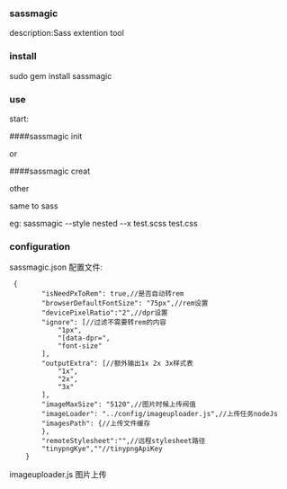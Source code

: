 ### sassmagic


description:Sass extention tool


### install


sudo gem install sassmagic


### use

start:

####sassmagic init

or  

####sassmagic creat

other

same to sass

eg: sassmagic --style nested --x test.scss test.css

### configuration


sassmagic.json 配置文件:




     {
            "isNeedPxToRem": true,//是否自动转rem
            "browserDefaultFontSize": "75px",//rem设置
            "devicePixelRatio":"2",//dpr设置
            "ignore": [//过滤不需要转rem的内容
                "1px",
                "[data-dpr=",
                "font-size"
            ],
            "outputExtra": [//额外输出1x 2x 3x样式表
                "1x",
                "2x",
                "3x"
            ],
            "imageMaxSize": "5120",//图片时候上传阀值
            "imageLoader": "../config/imageuploader.js",//上传任务nodeJs
            "imagesPath": {//上传文件缓存
            },
            "remoteStylesheet":"",//远程stylesheet路径
            "tinypngKye",""//tinypngApiKey
        }

imageuploader.js
图片上传